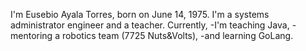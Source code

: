 I'm Eusebio Ayala Torres, born on June 14, 1975. 
I'm a systems administrator engineer and a teacher. 
Currently, 
-I'm teaching Java, 
-mentoring a robotics team (7725 Nuts&Volts), 
-and learning GoLang.
